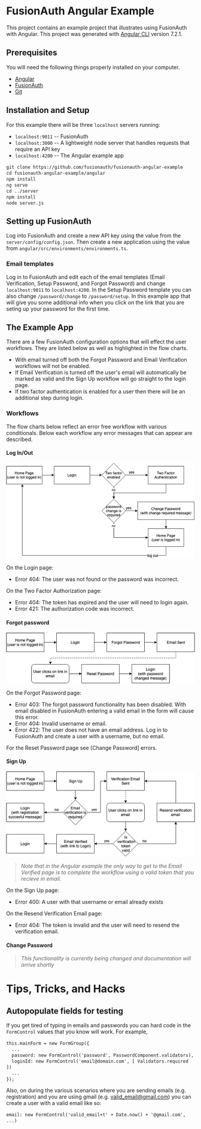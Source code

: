 # FusionAuth Angular Example

This project contains an example project that illustrates using FusionAuth with Angular.
This project was generated with [Angular CLI](https://github.com/angular/angular-cli) version 7.2.1.


## Prerequisites
You will need the following things properly installed on your computer.

* [Angular](http://angular.io/)
* [FusionAuth](http://fusionauth.io/)
* [Git](http://git-scm.com/)


## Installation and Setup
For this example there will be three `localhost` servers running:
* `localhost:9011` -- FusionAuth
* `localhost:3000` -- A lightweight node server that handles requests that require an API key
* `localhost:4200` -- The Angular example app

```
git clone https://github.com/fusionauth/fusionauth-angular-example
cd fusionauth-angular-example/angular
npm install
ng serve
cd ../server
npm install
node server.js
```


## Setting up FusionAuth
Log into FusionAuth and create a new API key using the value from the `server/config/config.json`.  Then create a new application using the value from `angular/src/environments/environments.ts`.

### Email templates
Log in to FusionAuth and edit each of the email templates (Email Verification, Setup Password, and Forgot Password) and change `localhost:9011` to `localhost:4200`.  In the Setup Password template you can also change `/password/change` to `/password/setup`.  In this example app that will give you some additional info when you click on the link that you are seting up your password for the first time.


## The Example App
There are a few FusionAuth configuration options that will effect the user workflows.  They are listed below as well as highlighted in the flow charts.

- With email turned off both the Forgot Password and Email Verification workflows will not be enabled.
- If Email Verification is turned off the user's email will automatically be marked as valid and the Sign Up workflow will go straight to the login page.
- If two factor authentication is enabled for a user then there will be an additional step during login.

### Workflows
The flow charts below reflect an error free workflow with various conditionals.  Below each workflow any error messages that can appear are described.

#### Log In/Out
![](images/FusionAuth%20Angular%20Example-Log%20in-Log%20out.png)

On the Login page:
* Error 404: The user was not found or the password was incorrect.

On the Two Factor Authorization page:
* Error 404: The token has expired and the user will need to login again.
* Error 421: The authorization code was incorrect.

#### Forgot password
![](images/FusionAuth%20Angular%20Example-Forgot%20Password.png)

On the Forgot Password page:
* Error 403: The forgot password functionality has been disabled.  With email disabled in FusionAuth entering a valid email in the form will cause this error.
* Error 404: Invalid username or email.
* Error 422: The user does not have an email address.  Log in to FusionAuth and create a user with a username, but no email.

For the Reset Password page see [Change Password] errors.

#### Sign Up
![](images/FusionAuth%20Angular%20Example-Sign%20Up.png)

> *Note that in the Angular example the only way to get to the Email Verified page is to complete the workflow using a valid token that you recieve in email.*

On the Sign Up page:
* Error 400: A user with that username or email already exists

On the Resend Verification Email page:
* Error 404: The token is invalid and the user will need to resend the verification email.

#### Change Password
> *This functionality is currently being changed and documentation will arrive shortly*

<!-- #### Change / Reset password -->
<!-- Error cases: -->
<!-- in by identity enter a invalid user or a valid user and incorrect current password to get a 404 -->
<!-- use an invalid token get a 404 -->
<!-- enter an invalid (e.g. 'pass' which is too short) password to get a 400 is no longer possible with email validations -->


# Tips, Tricks, and Hacks

## Autopopulate fields for testing
If you get tired of typing in emails and passwords you can hard code in the `FormControl` values that you know will work.  For example,
```
this.mainForm = new FormGroup({
  ...
  password: new FormControl('password', PasswordComponent.validators),
  loginId: new FormControl('email@domain.com', [ Validators.required ])
  ...
});
```
Also, on during the various scenarios where you are sending emails (e.g. registration) and you are using gmail (e.g. valid_email@gmail.com) you can create a user with a valid email like so:
```
email: new FormControl('valid_email+t' + Date.now() + '@gmail.com', ...)
```
